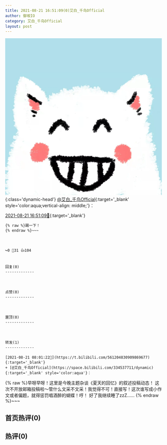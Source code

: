 ```yaml
---
title: 2021-08-21 16:51:09(0)艾白_千鸟Official
author: 御坂IO
category: 艾白_千鸟Official
layout: post
---
```


![img](/images/9ae8b9445fd0665cc014d9080156a45271be73c6.jpg){:class='dynamic-head'}
[@艾白_千鸟Official](https://space.bilibili.com/334537711/dynamic){:target='_blank' style='color:aqua;vertical-align: middle;'}：

[2021-08-21 16:51:09🔗](https://t.bilibili.com/561341355032823299){:target='_blank'}

~~~
{% raw %}踢一下！
{% endraw %}~~~



↪️0 💬31 👍104


回复(0)
-------------



点赞(0)
-------------



置顶(0)
-------------



转发(1)
-------------

[2021-08-21 08:01:22🔗](https://t.bilibili.com/561204830909869677){:target='_blank'}
+ [@艾白_千鸟Official](https://space.bilibili.com/334537711/dynamic){:target='_blank' style='color:aqua'}：
~~~
{% raw %}早呀早呀！这里是今晚主题杂谈《夏天的回忆》的叙述投稿动态！
这次不开放邮箱投稿啦～管什么文采不文采！我觉得不可！直接写！这次谁写成小作文或者偏题，就得惩罚唱酒醉的蝴蝶！哼！
好了我继续睡了zzZ……
{% endraw %}~~~






首页热评(0)
-------------



热评(0)
-------------



